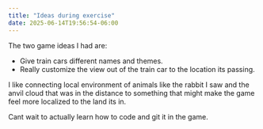 ```yaml
---
title: "Ideas during exercise"
date: 2025-06-14T19:56:54-06:00
---
```

The two game ideas I had are:

- Give train cars different names and themes.
- Really customize the view out of the train car to the location its passing.

I like connecting local environment of animals like the rabbit I saw and the anvil cloud that was in the distance to something that might make the game feel more localized to the land its in. 

Cant wait to actually learn how to code and git it in the game.
